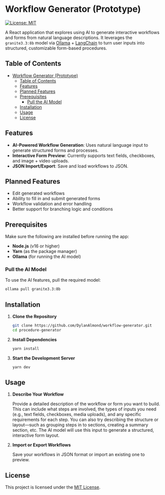 # Workflow Generator (Prototype)

[![License: MIT](https://img.shields.io/badge/License-MIT-green.svg)](LICENSE)

A React application that explores using AI to generate interactive workflows and forms from natural language descriptions. It leverages the `granite3.3:8b` model via [Ollama](https://ollama.com) + [LangChain](https://www.langchain.com/) to turn user inputs into structured, customizable form-based procedures.

## Table of Contents

- [Workflow Generator (Prototype)](#workflow-generator-prototype)
  - [Table of Contents](#table-of-contents)
  - [Features](#features)
  - [Planned Features](#planned-features)
  - [Prerequisites](#prerequisites)
    - [Pull the AI Model](#pull-the-ai-model)
  - [Installation](#installation)
  - [Usage](#usage)
  - [License](#license)

## Features

- **AI-Powered Workflow Generation**: Uses natural language input to generate structured forms and processes.
- **Interactive Form Preview**: Currently supports text fields, checkboxes, and image + video uploads.
- **JSON Import/Export**: Save and load workflows to JSON.

## Planned Features

- Edit generated workflows
- Ability to fill in and submit generated forms
- Workflow validation and error handling
- Better support for branching logic and conditions

## Prerequisites

Make sure the following are installed before running the app:

- **Node.js** (v16 or higher)
- **Yarn** (as the package manager)
- **Ollama** (for running the AI model)

### Pull the AI Model

To use the AI features, pull the required model:

```bash
ollama pull granite3.3:8b
```

## Installation

1. **Clone the Repository**

   ```bash
   git clone https://github.com/DylanAlmond/workflow-generator.git
   cd procedure-generator
   ```

2. **Install Dependencies**

   ```bash
   yarn install
   ```

3. **Start the Development Server**

   ```bash
   yarn dev
   ```

## Usage

1. **Describe Your Workflow**

   Provide a detailed description of the workflow or form you want to build. This can include what steps are involved, the types of inputs you need (e.g., text fields, checkboxes, media uploads), and any specific requirements for each step.
   You can also try describing the structure or layout—such as grouping steps in to sections, creating a summary section, etc. The AI model will use this input to generate a structured, interactive form layout.

2. **Import or Export Workflows**

   Save your workflows in JSON format or import an existing one to preview.

## License

This project is licensed under the [MIT License](LICENSE).
